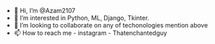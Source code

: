 - 👋 Hi, I’m @Azam2107
- 👀 I’m interested in Python, ML, Django, Tkinter.
- 💞️ I’m looking to collaborate on any of techonologies mention above
- 📫 How to reach me - instagram - Thatenchantedguy

<!---
Azam2107/Azam2107 is a ✨ special ✨ repository because its `README.md` (this file) appears on your GitHub profile.
You can click the Preview link to take a look at your changes.
--->
